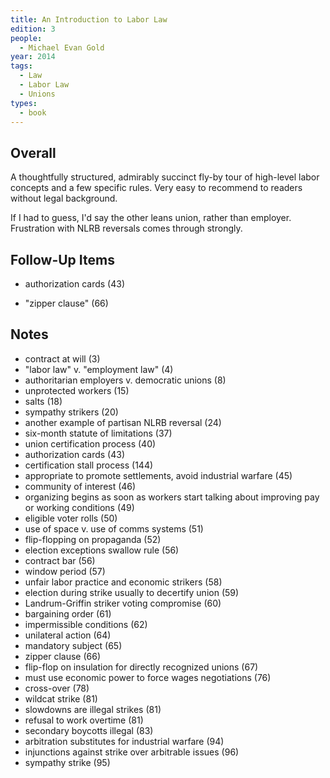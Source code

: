 ```yaml
---
title: An Introduction to Labor Law
edition: 3
people:
  - Michael Evan Gold
year: 2014
tags:
  - Law
  - Labor Law
  - Unions
types:
  - book
---
```


## Overall

A thoughtfully structured, admirably succinct fly-by tour of high-level labor concepts and a few specific rules.  Very easy to recommend to readers without legal background.

If I had to guess, I'd say the other leans union, rather than employer.  Frustration with NLRB reversals comes through strongly.

## Follow-Up Items

- authorization cards (43)

- "zipper clause" (66)

## Notes
- contract at will  (3)
- "labor law" v. "employment law"  (4)
- authoritarian employers v. democratic unions  (8)
- unprotected workers  (15)
- salts  (18)
- sympathy strikers  (20)
- another example of partisan NLRB reversal  (24)
- six-month statute of limitations  (37)
- union certification process  (40)
- authorization cards  (43)
- certification stall process  (144)
- appropriate to promote settlements, avoid industrial warfare  (45)
- community of interest  (46)
- organizing begins as soon as workers start talking about improving pay or working conditions  (49)
- eligible voter rolls  (50)
- use of space v. use of comms systems  (51)
- flip-flopping on propaganda  (52)
- election exceptions swallow rule  (56)
- contract bar  (56)
- window period  (57)
- unfair labor practice and economic strikers  (58)
- election during strike usually to decertify union  (59)
- Landrum-Griffin striker voting compromise  (60)
- bargaining order  (61)
- impermissible conditions  (62)
- unilateral action  (64)
- mandatory subject  (65)
- zipper clause  (66)
- flip-flop on insulation for directly recognized unions  (67)
- must use economic power to force wages negotiations  (76)
- cross-over  (78)
- wildcat strike  (81)
- slowdowns are illegal strikes  (81)
- refusal to work overtime  (81)
- secondary boycotts illegal  (83)
- arbitration substitutes for industrial warfare  (94)
- injunctions against strike over arbitrable issues  (96)
- sympathy strike  (95)
